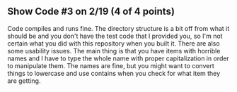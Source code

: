 ## Show Code #3 on 2/19 (4 of 4 points)

Code compiles and runs fine. The directory structure is a bit off from what it should be and you don't have the
test code that I provided you, so I'm not certain what you did with this repository when you built it. There are also
some usability issues. The main thing is that you have items with horrible names and I have to type the whole name
with proper capitalization in order to manipulate them. The names are fine, but you might want to convert things to
lowercase and use contains when you check for what item they are getting.
